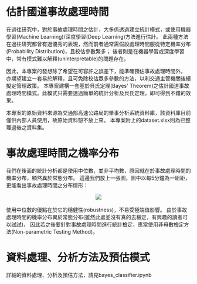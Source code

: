 # 估計國道事故處理時間
在過往研究中，對於事故處理時間之估計，大多係透過建立統計模式，或使用機器學習(Machine Learning)/深度學習(Deep Learning)方法進行估計。
此兩種方法在過往研究都曾有過優秀的表現，然而前者通常需假設處理時間服從特定機率分布(Probability Distribution)，且校估參數繁多；
後者則是在機器學習或深度學習中，常有模式難以解釋(uninterpretable)的問題存在。

因此，本專案的發想除了希望在可容許之誤差下，能準確預估事故處理時間外，
亦期望建立一套易於解釋，且可免除校估眾多參數的方法，以利交通主管機關後續擬定管理政策。
本專案建構一套基於貝氏定理(Bayes' Theorem)之估計國道事故處理時間模式。此模式只需要透過簡單的統計分析及貝氏定理，即可得到不錯的效果。

本專案的原始資料來源為交通部高速公路局的肇事分析系統資料庫，該資料庫目前僅供內部人員使用，故原始資料恕不放上來。
本專案附上的dataset.xlsx則為已整理過後之資料集。

# 事故處理時間之機率分布
我們在後面的統計分析都是使用中位數，並非平均數，原因就在於事故處理時間的機率分布，顯然異於常態分布。
這邊我們放上一張圖，圖中以每5分鐘為一組距，更能看出事故處理時間之分布情形：
<div align="center">
<img src="https://user-images.githubusercontent.com/81426493/236681339-93f5b32e-c8dd-4233-834e-57f274116ba0.png">
</div>
<br>
使用中位數的優點在於它的穩健性(robustness)，不易受極端值影響。
由於事故處理時間的機率分布異於常態分布(雖然此處並沒有真的去檢定，有興趣的讀者可以試試)，
因此若之後要針對事故處理時間進行統計檢定，應當使用非母數檢定方法(Non-parametric Testing Method)。


# 資料處理、分析方法及預估模式
詳細的資料處理、分析及預估方法，請見bayes_classifier.ipynb

